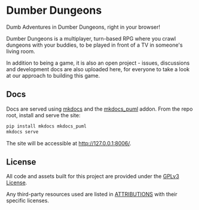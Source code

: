 # Dumber Dungeons

Dumb Adventures in Dumber Dungeons, right in your browser!

Dumber Dungeons is a multiplayer, turn-based RPG where you crawl dungeons with
your buddies, to be played in front of a TV in someone's living room.

In addition to being a game, it is also an open project - issues, discussions
and development docs are also uploaded here, for everyone to take a look at our
approach to building this game.

## Docs

Docs are served using [mkdocs] and the [mkdocs_puml] addon. From the repo root,
install and serve the site:

```sh
pip install mkdocs mkdocs_puml
mkdocs serve
```

The site will be accessible at <http://127.0.0.1:8006/>.

## License

All code and assets built for this project are provided under the [GPLv3
License](LICENSE).

Any third-party resources used are listed in [ATTRIBUTIONS](ATTRIBUTIONS.md)
with their specific licenses.

[mkdocs]: https://www.mkdocs.org/
[mkdocs_puml]: https://mikhailkravets.github.io/mkdocs_puml/

